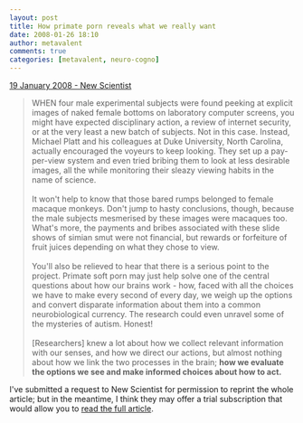 ```yaml
---
layout: post
title: How primate porn reveals what we really want
date: 2008-01-26 18:10
author: metavalent
comments: true
categories: [metavalent, neuro-cogno]
---
```

<a href="https://www.newscientist.com/channel/being-human/brain/mg19726391.700-how-primate-porn-reveals-what-we-really-want.html">19 January 2008 - New Scientist</a><blockquote>WHEN four male experimental subjects were found peeking at explicit images of naked female bottoms on laboratory computer screens, you might have expected disciplinary action, a review of internet security, or at the very least a new batch of subjects. Not in this case. Instead, Michael Platt and his colleagues at Duke University, North Carolina, actually encouraged the voyeurs to keep looking. They set up a pay-per-view system and even tried bribing them to look at less desirable images, all the while monitoring their sleazy viewing habits in the name of science.<br /><br />It won't help to know that those bared rumps belonged to female macaque monkeys. Don't jump to hasty conclusions, though, because the male subjects mesmerised by these images were macaques too. What's more, the payments and bribes associated with these slide shows of simian smut were not financial, but rewards or forfeiture of fruit juices depending on what they chose to view.<br /><br />You'll also be relieved to hear that there is a serious point to the project. Primate soft porn may just help solve one of the central questions about how our brains work - how, faced with all the choices we have to make every second of every day, we weigh up the options and convert disparate information about them into a common neurobiological currency. The research could even unravel some of the mysteries of autism. Honest!<br /><br />[Researchers] knew a lot about how we collect relevant information with our senses, and how we direct our actions, but almost nothing about how we link the two processes in the brain; <b>how we evaluate the options we see and make informed choices about how to act.</b></blockquote>I've submitted a request to New Scientist for permission to reprint the whole article; but in the meantime, I think they may offer a trial subscription that would allow you to <a href="https://www.newscientist.com/channel/being-human/brain/mg19726391.700-how-primate-porn-reveals-what-we-really-want.html">read the full article</a>.
